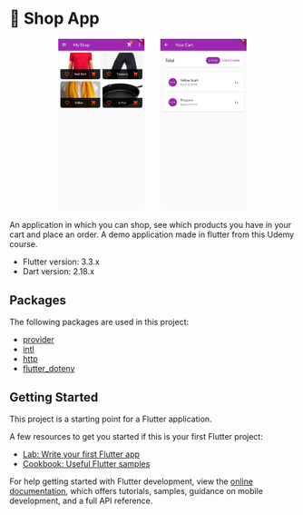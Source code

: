 # 🛒 Shop App

<p align="middle">
  <img src="assets/images/shop_screen.jpg" width="30%" style="margin-right: 25px;" />
  <img src="assets/images/cart_screen.jpg" width="30%" />
</p>


An application in which you can shop, see which products you have in your cart and place an order. A demo application made in flutter from this Udemy course.

- Flutter version: 3.3.x
- Dart version: 2.18.x

## Packages

The following packages are used in this project:

- [provider](https://pub.dev/packages/provider)
- [intl](https://pub.dev/packages/intl)
- [http](https://pub.dev/packages/http)
- [flutter_dotenv](https://pub.dev/packages/flutter_dotenv)

## Getting Started

This project is a starting point for a Flutter application.

A few resources to get you started if this is your first Flutter project:

- [Lab: Write your first Flutter app](https://docs.flutter.dev/get-started/codelab)
- [Cookbook: Useful Flutter samples](https://docs.flutter.dev/cookbook)

For help getting started with Flutter development, view the
[online documentation](https://docs.flutter.dev/), which offers tutorials,
samples, guidance on mobile development, and a full API reference.
